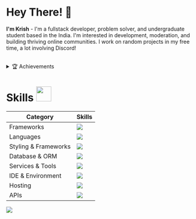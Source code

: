 <!--- ------------------------------------------------------------------------------------------------------------------------------------------------------ -->
<!--- -- Custom Designed Banner ---------------------------------------------------------------------------------------------------------------------------- -->
<!--- ------------------------------------------------------------------------------------------------------------------------------------------------------ -->

<!---![Banner GitHub](https://github.com/krishmakhijani/100xdevCohort/assets/112251957/689172af-b840-48fd-8291-ceeccd3d25a5)-->

# Hey There! 👋
**I'm Krish** - I'm a fullstack developer, problem solver, and undergraduate student based in the India. I'm interested in development, moderation, and building thriving online communities. I work on random projects in my free time, a lot involving Discord!


<!--- ------------------------------------------------------------------------------------------------------------------------------------------------------ -->
<!--- -- Visitor Badge + Links ----------------------------------------------------------------------------------------------------------------------------- -->
<!--- ------------------------------------------------------------------------------------------------------------------------------------------------------ -->
<!---
<div align="center">
  <img src="https://api.visitorbadge.io/api/visitors?path=https://github.com/krishmakhijani/krishmakhijani&label=VISITORS&labelColor=%23000&countColor=%230A0209" />
  <br><br>
  <a href="https://dev.to/krishmakhijani"><img src="https://img.shields.io/badge/dev.to-d5d5d5?style=for-the-badge&logo=devdotto&logoColor=0A0209" alt="profile of Dev.to with username krishmakhijani" /></a>
  <a href="https://www.linkedin.com/in/krishmakhijani/"><img src="https://img.shields.io/badge/LinkedIn-d5d5d5?style=for-the-badge&logo=linkedin&logoColor=0A0209" alt="profile of LinkedIn with username krishmakhijani" /></a>
  <a href="mailto:krishmakhijani.inbox@gmail.com"><img src="https://img.shields.io/badge/Gmail-d5d5d5?style=for-the-badge&logo=gmail&logoColor=0A0209" alt="email of Krish i.e.   krishmakhijani.inbox@gmail.com" /></a>
  <a href="https://discordapp.com/users/velocitypanther"><img src="https://img.shields.io/badge/Discord-d5d5d5?style=for-the-badge&logo=discord&logoColor=0A0209" alt="profile of Discord with username velocitypanther" ></a>
  <a href="https://twitter.com/krish_makhijani"><img src="https://img.shields.io/badge/Twitter-d5d5d5?style=for-the-badge&logo=x&logoColor=0A0209" alt="profile of Twitter with username krish_makhijani" ></a>
  <a href="https://peerlist.io/krishmakhijani"><img src="https://img.shields.io/badge/peerlist-d5d5d5?style=for-the-badge&logo=peerlist&logoColor=0A0209" alt="profile of Peerlist with username krishmakhijani" ></a>
</div>
<br>
--->
<!--- ------------------------------------------------------------------------------------------------------------------------------------------------------ -->
<!--- -- About ME  --------------------------------------------------------------------------------------------------------------------------------------- -->
<!--- ------------------------------------------------------------------------------------------------------------------------------------------------------ -->

<br>

<details>
  <summary>🏆 Achievements</summary>
  <br>
  
  💜 Pentathon 2024
  - #1 in Pentathon conducted by Bajaj Finserv
  - Created a Brain Tumor Detection Machine Learning Modal
  - Used OpenCV and YOLOV8 for the same 

  💜 SYNAPSE 2.0 
  - #3rd Place in SYNAPSE 2.0 hosted by PES University in collaboration with HACK 2 SKILL
  - Developed a secure and localized Alzheimer's detection system using Roboflow YOLO V8 and OPEN CV
  - Additionally, engineered a modular IoT device that integrates seamlessly with MRI scanning machines, powered by the OpenSSH API for secure server operations
  - Leveraged the advanced Llama model for sophisticated recommendations and precise anomaly analysis
  
</details>

<!---
<img src="https://github-readme-activity-graph.vercel.app/graph?username=krishmakhijani&bg_color=161b22&color=ffffff&line=d5d5d5&point=a76c6c&area=true&hide_border=true&hide_title=true" />

<img src="https://www.animatedimages.org/data/media/562/animated-line-image-0184.gif" width="1920" /> -->

<!--- ------------------------------------------------------------------------------------------------------------------------------------------------------ -->
<!--- -- Skills Section ------------------------------------------------------------------------------------------------------------------------------------ -->
<!--- ------------------------------------------------------------------------------------------------------------------------------------------------------ -->

# Skills <img src='https://user-images.githubusercontent.com/74038190/206662607-d9e7591e-bbf9-42f9-9386-29efc927bc16.gif' width="40"> 

| Category        | Skills        |
|-----------------|---------------|
| Frameworks| [![](https://skillicons.dev/icons?i=nextjs,react,threejs,express,nodejs,flask,vite,vitest)](https://github.com/krishmakhijani) |
| Languages | [![](https://skillicons.dev/icons?i=js,ts,py,cpp,html,bash)](https://github.com/krishmakhijani) |
| Styling & Frameworks | [![](https://skillicons.dev/icons?i=css,tailwind,sass,bootstrap)](https://github.com/krishmakhijani) |
| Database & ORM | [![](https://skillicons.dev/icons?i=mongodb,graphql,postgres,mysql,firebase,redis,prisma)](https://github.com/krishmakhijani) |
| Services & Tools| [![](https://skillicons.dev/icons?i=git,github,docker,kubernetes,aws,cloudflare)](https://github.com/krishmakhijani) |
| IDE & Environment | [![](https://skillicons.dev/icons?i=vscode,neovim,replit,pycharm)](https://github.com/krishmakhijani) |
| Hosting         | [![](https://skillicons.dev/icons?i=vercel,netlify,heroku)](https://github.com/krishmakhijani) |
| APIs | [![](https://skillicons.dev/icons?i=postman,fastapi)](https://github.com/krishmakhijani)  |

<!---
<img src="https://www.animatedimages.org/data/media/562/animated-line-image-0184.gif" width="1920" />

<br>

![Snake animation Contribution Graph](https://raw.githubusercontent.com/krishmakhijani/krishmakhijani/output/github-contribution-grid-snake-dark.svg)

<img src="https://www.animatedimages.org/data/media/562/animated-line-image-0184.gif" width="1920" /> -->

<div>
  <img src="https://api.visitorbadge.io/api/visitors?path=https://github.com/krishmakhijani/krishmakhijani&label=VISITORS&labelColor=%23000&countColor=%230A0209" />
  <br><br>
 
